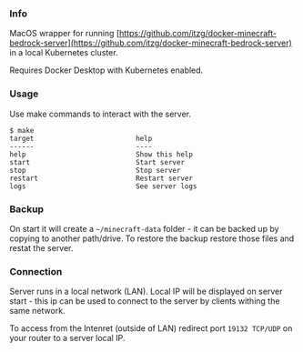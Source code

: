 ### Info

MacOS wrapper for running [https://github.com/itzg/docker-minecraft-bedrock-server](https://github.com/itzg/docker-minecraft-bedrock-server) in a local Kubernetes cluster.

Requires Docker Desktop with Kubernetes enabled.

### Usage

Use make commands to interact with the server.

```
$ make
target                         help
------                         ----
help                           Show this help
start                          Start server
stop                           Stop server
restart                        Restart server
logs                           See server logs
```

### Backup

On start it will create a `~/minecraft-data` folder - it can be backed up by copying to another path/drive. To restore the backup restore those files and restat the server.

### Connection

Server runs in a local network (LAN). Local IP will be displayed on server start - this ip can be used to connect to the server by clients withing the same network.

To access from the Intenret (outside of LAN) redirect port `19132 TCP/UDP` on your router to a server local IP.
